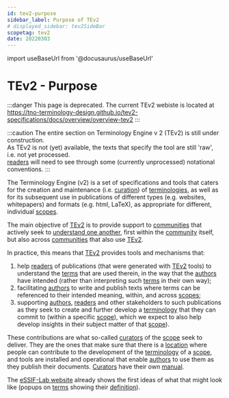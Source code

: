 ```yaml
---
id: tev2-purpose
sidebar_label: Purpose of TEv2
# displayed_sidebar: tev2SideBar
scopetag: tev2
date: 20220303
---
```


import useBaseUrl from '@docusaurus/useBaseUrl'

# TEv2 - Purpose

:::danger This page is deprecated.
The current TEv2 webiste is located at https://tno-terminology-design.github.io/tev2-specifications/docs/overview/overview-tev2
:::

:::caution
The entire section on Terminology Engine v 2 (TEv2) is still under construction.<br/>
As TEv2 is not (yet) available, the texts that specify the tool are still 'raw', i.e. not yet processed.<br/>[readers](@) will need to see through some (currently unprocessed) notational conventions.
:::

The Terminology Engine (v2) is a set of specifications and tools that caters for the creation and maintenance (i.e. [curation](@)) of [terminologies](@), as well as for its subsequent use in publications of different types (e.g. websites, whitepapers) and formats (e.g. html, LaTeX), as appropriate for different, individual [scopes](@).

The main objective of [TEv2](@) is to provide support to [communities](@) that actively seek to [understand one another](/docs/tev2/overview/tev2-common-understanding), first within the [community](@) itself, but also across [communities](@) that also use [TEv2](@).

In practice, this means that [TEv2](@) provides tools and mechanisms that:
1. help [readers](@) of publications (that were generated with [TEv2](@) tools) to understand the [terms](@) that are used therein, in the way that the [authors](@) have intended (rather than interpreting such [terms](@) in their own way);
2. facilitating [authors](@) to write and publish texts where terms can be referenced to their intended meaning, within, and across [scopes](@);
3. supporting [authors](@), [readers](@) and other stakeholders to such publications as they seek to create and further develop a [terminology](@) that they can commit to (within a specific [scope](@)), which we expect to also help develop insights in their subject matter of that [scope](@)).

These contributions are what so-called [curators](@) of the [scope](@) seek to deliver. They are the ones that make sure that there is a [location](scopedir@) where people can contribute to the development of the [terminology](@) of a [scope](@), and tools are installed and operational that enable [authors](@) to use them as they publish their documents. [Curators](@) have their own [manual](/docs/tev2/manuals/curator).

The [eSSIF-Lab website](/docs/essifLab) already shows the first ideas of what that might look like (popups on [terms](@) showing their [definition](@)).
